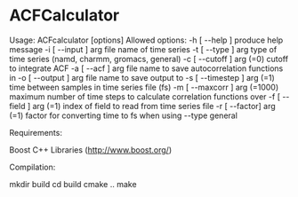 # ACFCalculator
Usage: ACFcalculator [options]
Allowed options:
  -h [ --help ]                produce help message
  -i [ --input ] arg           file name of time series
  -t [ --type ] arg            type of time series (namd, charmm, gromacs, general)
  -c [ --cutoff ] arg (=0)     cutoff to integrate ACF
  -a [ --acf ] arg             file name to save autocorrelation functions in
  -o [ --output ] arg          file name to save output to
  -s [ --timestep ] arg (=1)   time between samples in time series file (fs)
  -m [ --maxcorr ] arg (=1000) maximum number of time steps to calculate correlation functions over
  -f [ --field ] arg (=1)      index of field to read from time series file
  -r [ --factor] arg (=1)      factor for converting time to fs when using --type general

Requirements:

Boost C++ Libraries (http://www.boost.org/)

Compilation:


mkdir build
cd build
cmake ..
make

